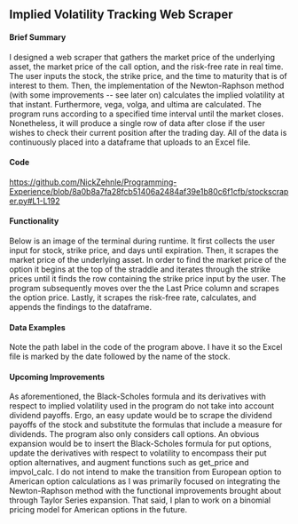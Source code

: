 ## Implied Volatility Tracking Web Scraper

#### Brief Summary
I designed a web scraper that gathers the market price of the underlying asset, the market price of the call option, and the risk-free rate in real time. The user inputs the stock, the strike price, and the time to maturity that is of interest to them. Then, the implementation of the Newton-Raphson method (with some improvements -- see later on) calculates the implied volatility at that instant. Furthermore, vega, volga, and ultima are calculated. The program runs according to a specified time interval until the market closes. Nonetheless, it will produce a single row of data after close if the user wishes to check their current position after the trading day. All of the data is continuously placed into a dataframe that uploads to an Excel file. 

#### Code
https://github.com/NickZehnle/Programming-Experience/blob/8a0b8a7fa28fcb51406a2484af39e1b80c6f1cfb/stockscraper.py#L1-L192

#### Functionality
Below is an image of the terminal during runtime. It first collects the user input for stock, strike price, and days until expiration. Then, it scrapes the market price of the underlying asset. In order to find the market price of the option it begins at the top of the straddle and iterates through the strike prices until it finds the row containing the strike price input by the user. The program subsequently moves over the the Last Price column and scrapes the option price. Lastly, it scrapes the risk-free rate, calculates, and appends the findings to the dataframe.

#### Data Examples
Note the path label in the code of the program above. I have it so the Excel file is marked by the date followed by the name of the stock.

#### Upcoming Improvements
As aforementioned, the Black-Scholes formula and its derivatives with respect to implied volatility used in the program do not take into account dividend payoffs. Ergo, an easy update would be to scrape the dividend payoffs of the stock and substitute the formulas that include a measure for dividends. 
The program also only considers call options. An obvious expansion would be to insert the Black-Scholes formula for put options, update the derivatives with respect to volatility to encompass their put option alternatives, and augment functions such as get_price and impvol_calc. 
I do not intend to make the transition from European option to American option calculations as I was primarily focused on integrating the Newton-Raphson method with the functional improvements brought about through Taylor Series expansion. That said, I plan to work on a binomial pricing model for American options in the future.
